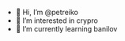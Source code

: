 - 👋 Hi, I’m @petreiko
- 👀 I’m interested in crypro
- 🌱 I’m currently learning banilov
<!---
petreiko/petreiko is a ✨ special ✨ repository because its `README.md` (this file) appears on your GitHub profile.
You can click the Preview link to take a look at your changes.
--->

